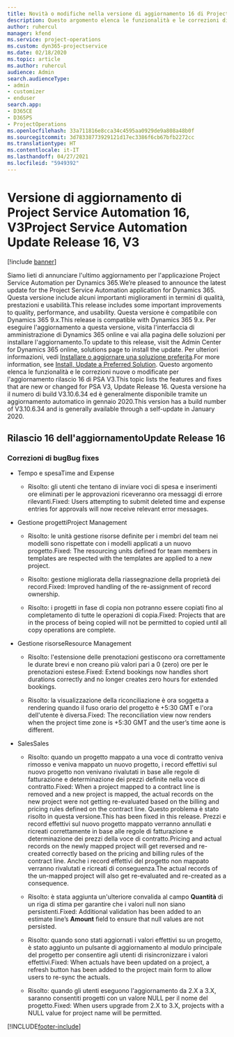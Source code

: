 ```yaml
---
title: Novità o modifiche nella versione di aggiornamento 16 di Project Service Automation V3
description: Questo argomento elenca le funzionalità e le correzioni disponibili nella versione di aggiornamento 16 di Project Service Automation V3.
author: ruhercul
manager: kfend
ms.service: project-operations
ms.custom: dyn365-projectservice
ms.date: 02/18/2020
ms.topic: article
ms.author: ruhercul
audience: Admin
search.audienceType:
- admin
- customizer
- enduser
search.app:
- D365CE
- D365PS
- ProjectOperations
ms.openlocfilehash: 33a711816e8cca34c4595aa0929de9a808a48b0f
ms.sourcegitcommit: 3d78338773929121d17ec3386f6cb67bfb2272cc
ms.translationtype: HT
ms.contentlocale: it-IT
ms.lasthandoff: 04/27/2021
ms.locfileid: "5949392"
---
```

# <a name="project-service-automation-update-release-16-v3"></a><span data-ttu-id="a0e06-103">Versione di aggiornamento di Project Service Automation 16, V3</span><span class="sxs-lookup"><span data-stu-id="a0e06-103">Project Service Automation Update Release 16, V3</span></span>

[!include [banner](../includes/psa-now-project-operations.md)]

<span data-ttu-id="a0e06-104">Siamo lieti di annunciare l'ultimo aggiornamento per l'applicazione Project Service Automation per Dynamics 365.</span><span class="sxs-lookup"><span data-stu-id="a0e06-104">We’re pleased to announce the latest update for the Project Service Automation application for Dynamics 365.</span></span> <span data-ttu-id="a0e06-105">Questa versione include alcuni importanti miglioramenti in termini di qualità, prestazioni e usabilità.</span><span class="sxs-lookup"><span data-stu-id="a0e06-105">This release includes some important improvements to quality, performance, and usability.</span></span>  <span data-ttu-id="a0e06-106">Questa versione è compatibile con Dynamics 365 9.x.</span><span class="sxs-lookup"><span data-stu-id="a0e06-106">This release is compatible with Dynamics 365 9.x.</span></span> <span data-ttu-id="a0e06-107">Per eseguire l'aggiornamento a questa versione, visita l'interfaccia di amministrazione di Dynamics 365 online e vai alla pagina delle soluzioni per installare l'aggiornamento.</span><span class="sxs-lookup"><span data-stu-id="a0e06-107">To update to this release, visit the Admin Center for Dynamics 365 online, solutions page to install the update.</span></span> <span data-ttu-id="a0e06-108">Per ulteriori informazioni, vedi [Installare o aggiornare una soluzione preferita](/dynamics365/project-service/upgrade-psa-home-page).</span><span class="sxs-lookup"><span data-stu-id="a0e06-108">For more information, see [Install, Update a Preferred Solution](/dynamics365/project-service/upgrade-psa-home-page).</span></span>
<span data-ttu-id="a0e06-109">Questo argomento elenca le funzionalità e le correzioni nuove o modificate per l'aggiornamento rilascio 16 di PSA V3.</span><span class="sxs-lookup"><span data-stu-id="a0e06-109">This topic lists the features and fixes that are new or changed for PSA V3, Update Release 16.</span></span> <span data-ttu-id="a0e06-110">Questa versione ha il numero di build V3.10.6.34 ed è generalmente disponibile tramite un aggiornamento automatico in gennaio 2020.</span><span class="sxs-lookup"><span data-stu-id="a0e06-110">This version has a build number of V3.10.6.34 and is generally available through a self-update in January 2020.</span></span>


## <a name="update-release-16"></a><span data-ttu-id="a0e06-111">Rilascio 16 dell'aggiornamento</span><span class="sxs-lookup"><span data-stu-id="a0e06-111">Update Release 16</span></span>

### <a name="bug-fixes"></a><span data-ttu-id="a0e06-112">Correzioni di bug</span><span class="sxs-lookup"><span data-stu-id="a0e06-112">Bug fixes</span></span>

-   <span data-ttu-id="a0e06-113">Tempo e spesa</span><span class="sxs-lookup"><span data-stu-id="a0e06-113">Time and Expense</span></span>

    -   <span data-ttu-id="a0e06-114">Risolto: gli utenti che tentano di inviare voci di spesa e inserimenti ore eliminati per le approvazioni riceveranno ora messaggi di errore rilevanti.</span><span class="sxs-lookup"><span data-stu-id="a0e06-114">Fixed: Users attempting to submit deleted time and expense entries for approvals will now receive relevant error messages.</span></span>

-   <span data-ttu-id="a0e06-115">Gestione progetti</span><span class="sxs-lookup"><span data-stu-id="a0e06-115">Project Management</span></span>

    -   <span data-ttu-id="a0e06-116">Risolto: le unità gestione risorse definite per i membri del team nei modelli sono rispettate con i modelli applicati a un nuovo progetto.</span><span class="sxs-lookup"><span data-stu-id="a0e06-116">Fixed: The resourcing units defined for team members in templates are respected with the templates are applied to a new project.</span></span>

    -   <span data-ttu-id="a0e06-117">Risolto: gestione migliorata della riassegnazione della proprietà dei record.</span><span class="sxs-lookup"><span data-stu-id="a0e06-117">Fixed: Improved handling of the re-assignment of record ownership.</span></span>

    -   <span data-ttu-id="a0e06-118">Risolto: i progetti in fase di copia non potranno essere copiati fino al completamento di tutte le operazioni di copia.</span><span class="sxs-lookup"><span data-stu-id="a0e06-118">Fixed: Projects that are in the process of being copied will not be permitted to copied until all copy operations are complete.</span></span>

-   <span data-ttu-id="a0e06-119">Gestione risorse</span><span class="sxs-lookup"><span data-stu-id="a0e06-119">Resource Management</span></span>

    -   <span data-ttu-id="a0e06-120">Risolto: l'estensione delle prenotazioni gestiscono ora correttamente le durate brevi e non creano più valori pari a 0 (zero) ore per le prenotazioni estese.</span><span class="sxs-lookup"><span data-stu-id="a0e06-120">Fixed: Extend bookings now handles short durations correctly and no longer creates zero hours for extended bookings.</span></span>

    -   <span data-ttu-id="a0e06-121">Risolto: la visualizzazione della riconciliazione è ora soggetta a rendering quando il fuso orario del progetto è +5:30 GMT e l'ora dell'utente è diversa.</span><span class="sxs-lookup"><span data-stu-id="a0e06-121">Fixed: The reconciliation view now renders when the project time zone is +5:30 GMT and the user’s time aone is different.</span></span>

-   <span data-ttu-id="a0e06-122">Sales</span><span class="sxs-lookup"><span data-stu-id="a0e06-122">Sales</span></span>

    -   <span data-ttu-id="a0e06-123">Risolto: quando un progetto mappato a una voce di contratto veniva rimosso e veniva mappato un nuovo progetto, i record effettivi sul nuovo progetto non venivano rivalutati in base alle regole di fatturazione e determinazione dei prezzi definite nella voce di contratto.</span><span class="sxs-lookup"><span data-stu-id="a0e06-123">Fixed: When a project mapped to a contract line is removed and a new project is mapped, the actual records on the new project were not getting re-evaluated based on the billing and pricing rules defined on the contract line.</span></span> <span data-ttu-id="a0e06-124">Questo problema è stato risolto in questa versione.</span><span class="sxs-lookup"><span data-stu-id="a0e06-124">This has been fixed in this release.</span></span> <span data-ttu-id="a0e06-125">Prezzi e record effettivi sul nuovo progetto mappato verranno annullati e ricreati correttamente in base alle regole di fatturazione e determinazione dei prezzi della voce di contratto.</span><span class="sxs-lookup"><span data-stu-id="a0e06-125">Pricing and actual records on the newly mapped project will get reversed and re-created correctly based on the pricing and billing rules of the contract line.</span></span> <span data-ttu-id="a0e06-126">Anche i record effettivi del progetto non mappato verranno rivalutati e ricreati di conseguenza.</span><span class="sxs-lookup"><span data-stu-id="a0e06-126">The actual records of the un-mapped project will also get re-evaluated and re-created as a consequence.</span></span>

    -   <span data-ttu-id="a0e06-127">Risolto: è stata aggiunta un'ulteriore convalida al campo **Quantità** di un riga di stima per garantire che i valori null non siano persistenti.</span><span class="sxs-lookup"><span data-stu-id="a0e06-127">Fixed: Additional validation has been added to an estimate line’s **Amount** field to ensure that null values are not persisted.</span></span>

    -   <span data-ttu-id="a0e06-128">Risolto: quando sono stati aggiornati i valori effettivi su un progetto, è stato aggiunto un pulsante di aggiornamento al modulo principale del progetto per consentire agli utenti di risincronizzare i valori effettivi.</span><span class="sxs-lookup"><span data-stu-id="a0e06-128">Fixed: When actuals have been updated on a project, a refresh button has been added to the project main form to allow users to re-sync the actuals.</span></span>

    -   <span data-ttu-id="a0e06-129">Risolto: quando gli utenti eseguono l'aggiornamento da 2.X a 3.X, saranno consentiti progetti con un valore NULL per il nome del progetto.</span><span class="sxs-lookup"><span data-stu-id="a0e06-129">Fixed: When users upgrade from 2.X to 3.X, projects with a NULL value for project name will be permitted.</span></span>



[!INCLUDE[footer-include](../includes/footer-banner.md)]